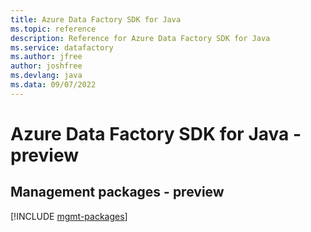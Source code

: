 ```yaml
---
title: Azure Data Factory SDK for Java
ms.topic: reference
description: Reference for Azure Data Factory SDK for Java
ms.service: datafactory
ms.author: jfree
author: joshfree
ms.devlang: java
ms.data: 09/07/2022
---
```

# Azure Data Factory SDK for Java - preview

## Management packages - preview
[!INCLUDE [mgmt-packages](data-factory-mgmt-index.md)]